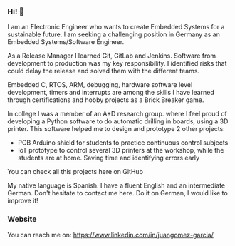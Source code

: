 ### Hi! 👋

I am an Electronic Engineer who wants to create Embedded Systems for a sustainable future. I am seeking a challenging position in Germany as an Embedded Systems/Software Engineer.

As a Release Manager I learned Git, GitLab and Jenkins. Software from development to production was my key responsibility. I identified risks that could delay the release and solved them with the different teams.

Embedded C, RTOS, ARM, debugging, hardware software level development, timers and interrupts are among the skills I have learned through certifications and hobby projects as a Brick Breaker game.

In college I was a member of an A+D research group. where I feel proud of developing a Python software to do automatic drilling in boards, using a 3D printer. This software helped me to design and prototype 2 other projects:

- PCB Arduino shield for students to practice continuous control subjects
- IoT prototype to control several 3D printers at the workshop, while the students are at home. Saving time and identifying errors early

You can check all this projects here on GitHub

My native language is Spanish. I have a fluent English and an intermediate German. Don't hesitate to contact me here. Do it on German, I would like to improve it! 

### Website
You can reach me on:
https://www.linkedin.com/in/juangomez-garcia/
